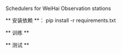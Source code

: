 Schedulers for WeiHai Observation stations

** 安装依赖 **：
pip install -r requirements.txt

** 训练 **

** 测试 **